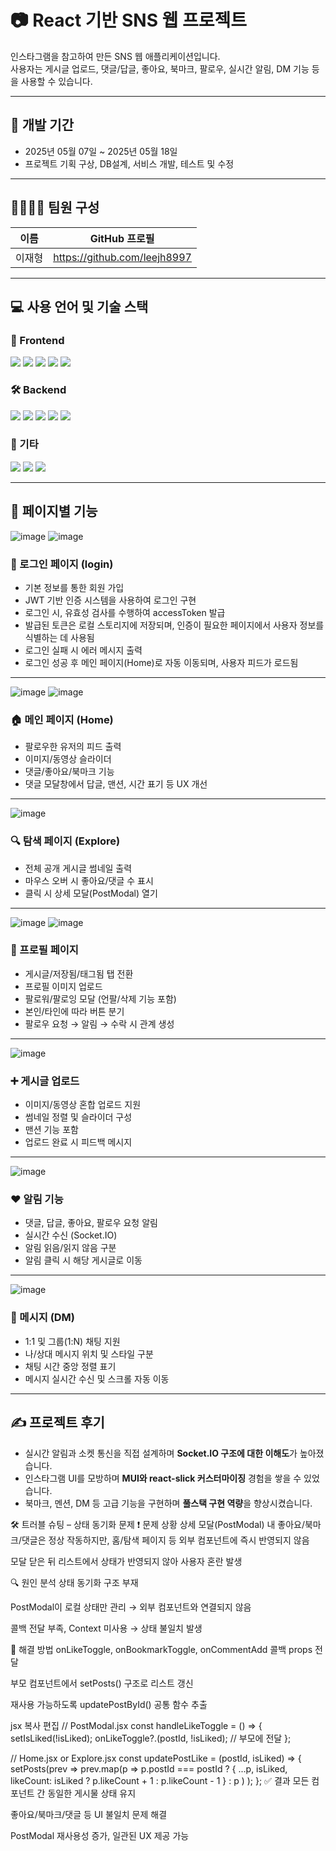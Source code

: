 # 📷 React 기반 SNS 웹 프로젝트

인스타그램을 참고하여 만든 SNS 웹 애플리케이션입니다.  
사용자는 게시글 업로드, 댓글/답글, 좋아요, 북마크, 팔로우, 실시간 알림, DM 기능 등을 사용할 수 있습니다.

---

## 📆 개발 기간

- 2025년 05월 07일 ~ 2025년 05월 18일 
- 프로젝트 기획 구상, DB설계, 서비스 개발, 테스트 및 수정

---

## 👨‍👩‍👦‍👦 팀원 구성

| 이름   | GitHub 프로필 |
|--------|----------------|
| 이재형 | https://github.com/leejh8997 |

---

## 💻 사용 언어 및 기술 스택

### 🚀 Frontend
<p>
  <img src="https://img.shields.io/badge/React-61DAFB?style=for-the-badge&logo=React&logoColor=white"/>
  <img src="https://img.shields.io/badge/JavaScript (ES6%2B)-F7DF1E?style=for-the-badge&logo=javascript&logoColor=black"/>
  <img src="https://img.shields.io/badge/React Router-CA4245?style=for-the-badge&logo=react-router&logoColor=white"/>
  <img src="https://img.shields.io/badge/MUI-007FFF?style=for-the-badge&logo=mui&logoColor=white"/>
  <img src="https://img.shields.io/badge/react--slick-000000?style=for-the-badge&logo=react&logoColor=white"/>
</p>

### 🛠 Backend
<p>
  <img src="https://img.shields.io/badge/Node.js-339933?style=for-the-badge&logo=node.js&logoColor=white"/>
  <img src="https://img.shields.io/badge/Express-000000?style=for-the-badge&logo=express&logoColor=white"/>
  <img src="https://img.shields.io/badge/MySQL-4479A1?style=for-the-badge&logo=mysql&logoColor=white"/>
  <img src="https://img.shields.io/badge/JWT-000000?style=for-the-badge&logo=jsonwebtokens&logoColor=white"/>
  <img src="https://img.shields.io/badge/Socket.IO-010101?style=for-the-badge&logo=socket.io&logoColor=white"/>
</p>

### 🧰 기타
<p>
  <img src="https://img.shields.io/badge/Multer-333333?style=for-the-badge&logo=npm&logoColor=white"/>
  <img src="https://img.shields.io/badge/bcrypt-004C7F?style=for-the-badge&logo=keybase&logoColor=white"/>
  <img src="https://img.shields.io/badge/dayjs-EF4035?style=for-the-badge&logo=javascript&logoColor=white"/>
</p>

---

## 📄 페이지별 기능
![image](https://github.com/user-attachments/assets/bce0098a-1b5b-4216-9c83-8128e4627a6e)
![image](https://github.com/user-attachments/assets/bcc23bbe-e470-4c38-bb3f-eeb485171013)

### 🔐 로그인 페이지 (login)
- 기본 정보를 통한 회원 가입
- JWT 기반 인증 시스템을 사용하여 로그인 구현
- 로그인 시, 유효성 검사를 수행하여 accessToken 발급
- 발급된 토큰은 로컬 스토리지에 저장되며, 인증이 필요한 페이지에서 사용자 정보를 식별하는 데 사용됨
- 로그인 실패 시 에러 메시지 출력
- 로그인 성공 후 메인 페이지(Home)로 자동 이동되며, 사용자 피드가 로드됨

---

![image](https://github.com/user-attachments/assets/51fbbf68-3526-43e4-99eb-00c45cf19d5b)
![image](https://github.com/user-attachments/assets/71f79b2c-d901-4afb-935e-52f7e2ee9415)

### 🏠 메인 페이지 (Home)
- 팔로우한 유저의 피드 출력
- 이미지/동영상 슬라이더
- 댓글/좋아요/북마크 기능
- 댓글 모달창에서 답글, 맨션, 시간 표기 등 UX 개선

---

![image](https://github.com/user-attachments/assets/744b1b3d-2370-4867-be9a-85477909882e)

### 🔍 탐색 페이지 (Explore)
- 전체 공개 게시글 썸네일 출력
- 마우스 오버 시 좋아요/댓글 수 표시
- 클릭 시 상세 모달(PostModal) 열기

---

![image](https://github.com/user-attachments/assets/e2cff1ab-c7a4-4b0c-bbe7-aca528e8c98b)
![image](https://github.com/user-attachments/assets/c7d1ec4a-0cf8-4f4a-bf8d-f76638ba4081)

### 👤 프로필 페이지
- 게시글/저장됨/태그됨 탭 전환
- 프로필 이미지 업로드
- 팔로워/팔로잉 모달 (언팔/삭제 기능 포함)
- 본인/타인에 따라 버튼 분기
- 팔로우 요청 → 알림 → 수락 시 관계 생성

---

![image](https://github.com/user-attachments/assets/ba7fc167-1823-486f-8ec5-07b9abcb51aa)

### ➕ 게시글 업로드
- 이미지/동영상 혼합 업로드 지원
- 썸네일 정렬 및 슬라이더 구성
- 맨션 기능 포함
- 업로드 완료 시 피드백 메시지

---

![image](https://github.com/user-attachments/assets/a60a4194-26ef-4bb6-a20e-3d81b8c087a7)

### ❤️ 알림 기능
- 댓글, 답글, 좋아요, 팔로우 요청 알림
- 실시간 수신 (Socket.IO)
- 알림 읽음/읽지 않음 구분
- 알림 클릭 시 해당 게시글로 이동

---

![image](https://github.com/user-attachments/assets/18a5148c-dd31-4a11-988e-1b34868cc9ce)

### 💬 메시지 (DM)
- 1:1 및 그룹(1:N) 채팅 지원
- 나/상대 메시지 위치 및 스타일 구분
- 채팅 시간 중앙 정렬 표기
- 메시지 실시간 수신 및 스크롤 자동 이동

---

## ✍ 프로젝트 후기

- 실시간 알림과 소켓 통신을 직접 설계하며 **Socket.IO 구조에 대한 이해도**가 높아졌습니다.
- 인스타그램 UI를 모방하며 **MUI와 react-slick 커스터마이징** 경험을 쌓을 수 있었습니다.
- 북마크, 멘션, DM 등 고급 기능을 구현하며 **풀스택 구현 역량**을 향상시켰습니다.

🛠 트러블 슈팅 – 상태 동기화 문제
❗ 문제 상황
상세 모달(PostModal) 내 좋아요/북마크/댓글은 정상 작동하지만,
홈/탐색 페이지 등 외부 컴포넌트에 즉시 반영되지 않음

모달 닫은 뒤 리스트에서 상태가 반영되지 않아 사용자 혼란 발생

🔍 원인 분석
상태 동기화 구조 부재

PostModal이 로컬 상태만 관리 → 외부 컴포넌트와 연결되지 않음

콜백 전달 부족, Context 미사용 → 상태 불일치 발생

🔧 해결 방법
onLikeToggle, onBookmarkToggle, onCommentAdd 콜백 props 전달

부모 컴포넌트에서 setPosts() 구조로 리스트 갱신

재사용 가능하도록 updatePostById() 공통 함수 추출

jsx
복사
편집
// PostModal.jsx
const handleLikeToggle = () => {
  setIsLiked(!isLiked);
  onLikeToggle?.(postId, !isLiked); // 부모에 전달
};

// Home.jsx or Explore.jsx
const updatePostLike = (postId, isLiked) => {
  setPosts(prev =>
    prev.map(p =>
      p.postId === postId
        ? { ...p, isLiked, likeCount: isLiked ? p.likeCount + 1 : p.likeCount - 1 }
        : p
    )
  );
};
✅ 결과
모든 컴포넌트 간 동일한 게시물 상태 유지

좋아요/북마크/댓글 등 UI 불일치 문제 해결

PostModal 재사용성 증가, 일관된 UX 제공 가능
